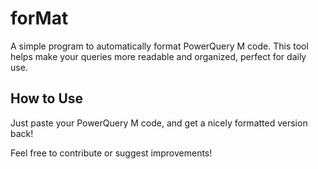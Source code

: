 # forMat

A simple program to automatically format PowerQuery M code. This tool helps make your queries more readable and organized, perfect for daily use.

## How to Use

Just paste your PowerQuery M code, and get a nicely formatted version back!

Feel free to contribute or suggest improvements!
